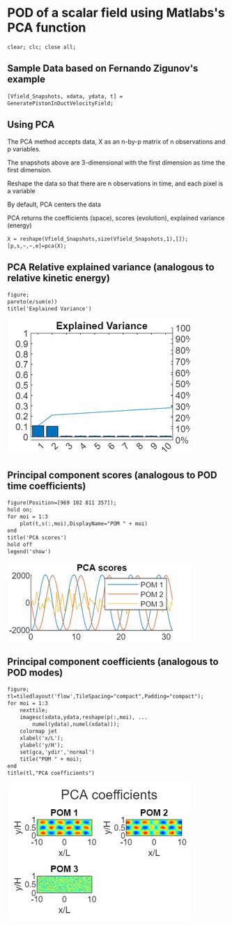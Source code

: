 # POD of a scalar field using Matlabs's PCA function

```matlab:Code
clear; clc; close all;

```

## Sample Data based on Fernando Zigunov's example

```matlab:Code
[Vfield_Snapshots, xdata, ydata, t] = GeneratePistonInDuctVelocityField;
```

## Using PCA

The PCA method accepts data, X as an n-by-p matrix of n observations and p variables. 

The snapshots above are 3-dimensional with the first dimension as time the first dimension.

Reshape the data so that there are n observations in time, and each pixel is a variable

By default, PCA centers the data

PCA returns the coefficients (space), scores (evolution), explained variance (energy)

```matlab:Code
X = reshape(Vfield_Snapshots,size(Vfield_Snapshots,1),[]);
[p,s,~,~,e]=pca(X);
```

## PCA Relative explained variance (analogous to relative kinetic energy)

```matlab:Code
figure;
pareto(e/sum(e))
title('Explained Variance')
```

![figure_0.png](PODusingPCA_images/figure_0.png)

## Principal component  scores (analogous to POD time coefficients)

```matlab:Code
figure(Position=[969 102 811 357]);
hold on;
for moi = 1:3
    plot(t,s(:,moi),DisplayName="POM " + moi)
end
title('PCA scores')
hold off
legend('show')
```

![figure_1.png](PODusingPCA_images/figure_1.png)

## Principal component coefficients (analogous to POD modes)

```matlab:Code
figure;
tl=tiledlayout('flow',TileSpacing="compact",Padding="compact");
for moi = 1:3
    nexttile;
    imagesc(xdata,ydata,reshape(p(:,moi), ...
        numel(ydata),numel(xdata)));
    colormap jet
    xlabel('x/L');
    ylabel('y/H');
    set(gca,'ydir','normal')
    title("POM " + moi);
end
title(tl,"PCA coefficients")
```

![figure_2.png](PODusingPCA_images/figure_2.png)
